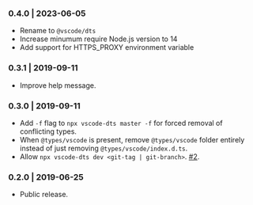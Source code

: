 ### 0.4.0 | 2023-06-05

-   Rename to `@vscode/dts`
-   Increase minumum require Node.js version to 14
-   Add support for HTTPS_PROXY environment variable

### 0.3.1 | 2019-09-11

-   Improve help message.

### 0.3.0 | 2019-09-11

-   Add `-f` flag to `npx vscode-dts master -f` for forced removal of
    conflicting types.
-   When `@types/vscode` is present, remove `@types/vscode` folder entirely
    instead of just removing `@types/vscode/index.d.ts`.
-   Allow `npx vscode-dts dev <git-tag | git-branch>`.
    [#2](https://github.com/microsoft/vscode-dts/issues/2).

### 0.2.0 | 2019-06-25

-   Public release.
